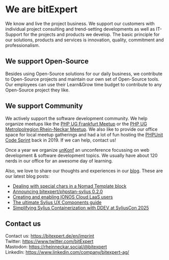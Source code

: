 # We are bitExpert

We know and live the project business. We support our customers with individual project consulting and trend-setting developments as well as IT-Support for the projects and products we develop. The basic principle for our solutions, products and services is innovation, quality, commitment and professionalism.

## We support Open-Source

Besides using Open-Source solutions for our daily business, we contribute to Open-Source projects and maintain our own set of Open-Source tools. Our employees can use their Learn&Grow time budget to contribute to any Open-Source project they like.

## We support Community

We actively support the software development community. We help organize meetups like the [PHP UG Frankfurt Meetup](https://www.phpugffm.de) or the [PHP UG Metrolpolregion Rhein-Neckar Meetup](http://www.phpugmrn.de). We also like to provide our office space for local meetup gatherings and had a lot of fun hosting the [PHPUnit Code Sprint](https://phpunit.de/code-sprints/september-2019.html) back in 2019. If we can help, contact us!

Once a year we organize [unKonf](https://www.unKonf.de) an unconference focussing on web development & software development topics. We usually have about 120 nerds in our office for an awesome day of learning.

Also, we love to share our thoughts and experiences in our [blog](https://blog.bitExpert.de). These are our latest blog posts:
<!--- blog_start --->
 - [Dealing with special chars in a Nomad Template block](https://blog.bitexpert.de/blog/dealing_with_special_chars_in_nomad_template)
 - [Announcing bitexpert/phpstan-sylius 0.2.0](https://blog.bitexpert.de/blog/phpstan_sylius_0_2_0)
 - [Creating and enabling IONOS Cloud LaaS users](https://blog.bitexpert.de/blog/ionos_cloud_laas_enable_user)
 - [The ultimate Sylius UX Components guide](https://blog.bitexpert.de/blog/sylius_ux_components_guide)
 - [Simplifying Sylius Containerization with DDEV at SyliusCon 2025](https://blog.bitexpert.de/blog/syliuscon_2025_ddev)
<!--- blog_end --->

## Contact us

Contact us: https://bitexpert.de/en/imprint   
Twitter: https://www.twitter.com/bitExpert    
Mastodon: https://rheinneckar.social/@bitexpert    
LinkedIn: https://www.linkedin.com/company/bitexpert-ag/    
